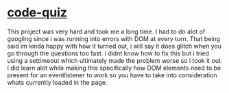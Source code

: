 # [code-quiz](https://maximo100100.github.io/code-quiz/)

This project was very hard and took me a long time. I had to do alot of googling since i was running into errors with DOM at every turn. That being said im kinda happy with how it turned out, i will say it does glitch when you go through the questions too fast. i didnt know how to fix this but i tried using a settimeout which ultimately made the problem worse so i took it out. I did learn alot while making this specifically how DOM elements need to be present for an eventlistener to work so you have to take into consideration whats currently loaded in the page.
